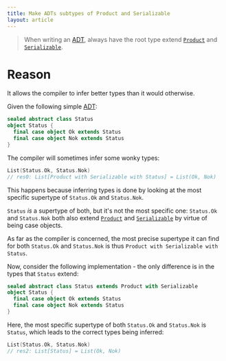 ```yaml
---
title: Make ADTs subtypes of Product and Serializable
layout: article
---
```


> When writing an [ADT], always have the root type extend [`Product`] and [`Serializable`].

# Reason

It allows the compiler to infer better types than it would otherwise.

Given the following simple [ADT]:

```scala
sealed abstract class Status
object Status {
  final case object Ok extends Status
  final case object Nok extends Status
}
```

The compiler will sometimes infer some wonky types:

```scala
List(Status.Ok, Status.Nok)
// res0: List[Product with Serializable with Status] = List(Ok, Nok)
```

This happens because inferring types is done by looking at the most specific supertype of `Status.Ok` and `Status.Nok`.

`Status` *is* a supertype of both, but it's not the most specific one: `Status.Ok` and `Status.Nok` both also extend [`Product`] and [`Serializable`] by virtue of being case objects.

As far as the compiler is concerned, the most precise supertype it can find for both `Status.Ok` and `Status.Nok` is thus `Product with Serializable with Status`.

Now, consider the following implementation - the only difference is in the types that `Status` extend:

```scala
sealed abstract class Status extends Product with Serializable
object Status {
  final case object Ok extends Status
  final case object Nok extends Status
}
```

Here, the most specific supertype of both `Status.Ok` and `Status.Nok` is `Status`, which leads to the correct types being inferred:

```scala
List(Status.Ok, Status.Nok)
// res2: List[Status] = List(Ok, Nok)
```

[ADT]:../definitions/adt.html
[`Product`]:https://www.scala-lang.org/api/2.12.8/scala/Product.html
[`Serializable`]:https://www.scala-lang.org/api/2.12.8/scala/Serializable.html

